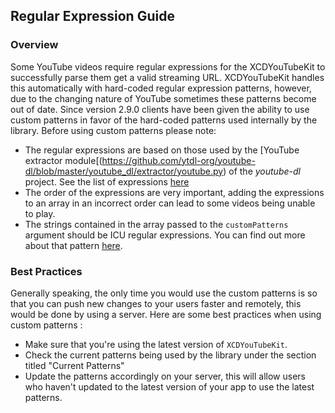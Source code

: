 ## Regular Expression Guide 

### Overview 

Some YouTube videos require regular expressions for the XCDYouTubeKit to successfully parse them get a valid streaming URL. XCDYouTubeKit handles this automatically with hard-coded regular expression patterns, however, due to the changing nature of YouTube sometimes these patterns become out of date. Since version 2.9.0 clients have been given the ability to use custom patterns in favor of the hard-coded patterns used internally by the library. Before using custom patterns please note:

* The regular expressions are based on those used by the [YouTube extractor module[(https://github.com/ytdl-org/youtube-dl/blob/master/youtube_dl/extractor/youtube.py) of the *youtube-dl* project. See the list of expressions [here](https://github.com/ytdl-org/youtube-dl/blob/master/youtube_dl/extractor/youtube.py#L1344)
* The order of the expressions are very important, adding the expressions to an array in an incorrect order can lead to some videos being unable to play. 
* The strings contained in the array passed to the `customPatterns` argument should be ICU regular expressions. You can find out more about that pattern [here](http://userguide.icu-project.org/strings/regexp).
 
### Best Practices  

Generally speaking, the only time you would use the custom patterns is so that you can push new changes to your users faster and remotely, this would be done by using a server. Here are some best practices when using custom patterns :

* Make sure that you're using the latest version of  `XCDYouTubeKit`. 
* Check the current patterns being used by the library under the section titled "Current Patterns"
* Update the patterns accordingly on your server, this will allow users who haven't updated to the latest version of your app to use the latest patterns.
